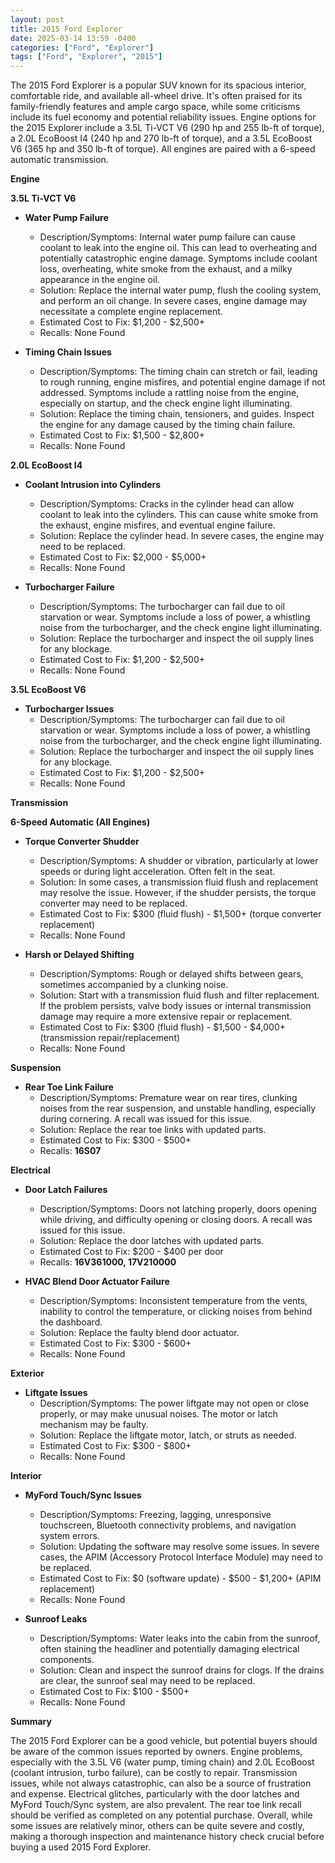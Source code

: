 ```yaml
---
layout: post
title: 2015 Ford Explorer
date: 2025-03-14 13:59 -0400
categories: ["Ford", "Explorer"]
tags: ["Ford", "Explorer", "2015"]
---
```

The 2015 Ford Explorer is a popular SUV known for its spacious interior, comfortable ride, and available all-wheel drive. It's often praised for its family-friendly features and ample cargo space, while some criticisms include its fuel economy and potential reliability issues. Engine options for the 2015 Explorer include a 3.5L Ti-VCT V6 (290 hp and 255 lb-ft of torque), a 2.0L EcoBoost I4 (240 hp and 270 lb-ft of torque), and a 3.5L EcoBoost V6 (365 hp and 350 lb-ft of torque). All engines are paired with a 6-speed automatic transmission.

**Engine**

**3.5L Ti-VCT V6**

*   **Water Pump Failure**
    *   Description/Symptoms: Internal water pump failure can cause coolant to leak into the engine oil. This can lead to overheating and potentially catastrophic engine damage. Symptoms include coolant loss, overheating, white smoke from the exhaust, and a milky appearance in the engine oil.
    *   Solution: Replace the internal water pump, flush the cooling system, and perform an oil change. In severe cases, engine damage may necessitate a complete engine replacement.
    *   Estimated Cost to Fix: $1,200 - $2,500+
    *   Recalls: None Found

*   **Timing Chain Issues**
    *   Description/Symptoms: The timing chain can stretch or fail, leading to rough running, engine misfires, and potential engine damage if not addressed. Symptoms include a rattling noise from the engine, especially on startup, and the check engine light illuminating.
    *   Solution: Replace the timing chain, tensioners, and guides. Inspect the engine for any damage caused by the timing chain failure.
    *   Estimated Cost to Fix: $1,500 - $2,800+
    *   Recalls: None Found

**2.0L EcoBoost I4**

*   **Coolant Intrusion into Cylinders**
    *   Description/Symptoms: Cracks in the cylinder head can allow coolant to leak into the cylinders. This can cause white smoke from the exhaust, engine misfires, and eventual engine failure.
    *   Solution: Replace the cylinder head. In severe cases, the engine may need to be replaced.
    *   Estimated Cost to Fix: $2,000 - $5,000+
    *   Recalls: None Found

*   **Turbocharger Failure**
    *   Description/Symptoms: The turbocharger can fail due to oil starvation or wear. Symptoms include a loss of power, a whistling noise from the turbocharger, and the check engine light illuminating.
    *   Solution: Replace the turbocharger and inspect the oil supply lines for any blockage.
    *   Estimated Cost to Fix: $1,200 - $2,500+
    *   Recalls: None Found

**3.5L EcoBoost V6**

* **Turbocharger Issues**
    * Description/Symptoms: The turbocharger can fail due to oil starvation or wear. Symptoms include a loss of power, a whistling noise from the turbocharger, and the check engine light illuminating.
    * Solution: Replace the turbocharger and inspect the oil supply lines for any blockage.
    * Estimated Cost to Fix: $1,200 - $2,500+
    * Recalls: None Found

**Transmission**

**6-Speed Automatic (All Engines)**

*   **Torque Converter Shudder**
    *   Description/Symptoms: A shudder or vibration, particularly at lower speeds or during light acceleration. Often felt in the seat.
    *   Solution: In some cases, a transmission fluid flush and replacement may resolve the issue. However, if the shudder persists, the torque converter may need to be replaced.
    *   Estimated Cost to Fix: $300 (fluid flush) - $1,500+ (torque converter replacement)
    *   Recalls: None Found

*   **Harsh or Delayed Shifting**
    *   Description/Symptoms: Rough or delayed shifts between gears, sometimes accompanied by a clunking noise.
    *   Solution: Start with a transmission fluid flush and filter replacement. If the problem persists, valve body issues or internal transmission damage may require a more extensive repair or replacement.
    *   Estimated Cost to Fix: $300 (fluid flush) - $1,500 - $4,000+ (transmission repair/replacement)
    *   Recalls: None Found

**Suspension**

*   **Rear Toe Link Failure**
    *   Description/Symptoms: Premature wear on rear tires, clunking noises from the rear suspension, and unstable handling, especially during cornering. A recall was issued for this issue.
    *   Solution: Replace the rear toe links with updated parts.
    *   Estimated Cost to Fix: $300 - $500+
    *   Recalls: **16S07**

**Electrical**

*   **Door Latch Failures**
    *   Description/Symptoms: Doors not latching properly, doors opening while driving, and difficulty opening or closing doors. A recall was issued for this issue.
    *   Solution: Replace the door latches with updated parts.
    *   Estimated Cost to Fix: $200 - $400 per door
    *   Recalls: **16V361000, 17V210000**

*   **HVAC Blend Door Actuator Failure**
    *   Description/Symptoms: Inconsistent temperature from the vents, inability to control the temperature, or clicking noises from behind the dashboard.
    *   Solution: Replace the faulty blend door actuator.
    *   Estimated Cost to Fix: $300 - $600+
    *   Recalls: None Found

**Exterior**

*   **Liftgate Issues**
    *   Description/Symptoms: The power liftgate may not open or close properly, or may make unusual noises. The motor or latch mechanism may be faulty.
    *   Solution: Replace the liftgate motor, latch, or struts as needed.
    *   Estimated Cost to Fix: $300 - $800+
    *   Recalls: None Found

**Interior**

*   **MyFord Touch/Sync Issues**
    *   Description/Symptoms: Freezing, lagging, unresponsive touchscreen, Bluetooth connectivity problems, and navigation system errors.
    *   Solution: Updating the software may resolve some issues. In severe cases, the APIM (Accessory Protocol Interface Module) may need to be replaced.
    *   Estimated Cost to Fix: $0 (software update) - $500 - $1,200+ (APIM replacement)
    *   Recalls: None Found

*   **Sunroof Leaks**
    *   Description/Symptoms: Water leaks into the cabin from the sunroof, often staining the headliner and potentially damaging electrical components.
    *   Solution: Clean and inspect the sunroof drains for clogs. If the drains are clear, the sunroof seal may need to be replaced.
    *   Estimated Cost to Fix: $100 - $500+
    *   Recalls: None Found

**Summary**

The 2015 Ford Explorer can be a good vehicle, but potential buyers should be aware of the common issues reported by owners. Engine problems, especially with the 3.5L V6 (water pump, timing chain) and 2.0L EcoBoost (coolant intrusion, turbo failure), can be costly to repair. Transmission issues, while not always catastrophic, can also be a source of frustration and expense. Electrical glitches, particularly with the door latches and MyFord Touch/Sync system, are also prevalent. The rear toe link recall should be verified as completed on any potential purchase. Overall, while some issues are relatively minor, others can be quite severe and costly, making a thorough inspection and maintenance history check crucial before buying a used 2015 Ford Explorer.

